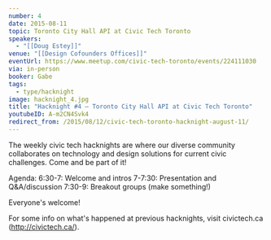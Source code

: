 ```yaml
---
number: 4
date: 2015-08-11
topic: Toronto City Hall API at Civic Tech Toronto
speakers:
  - "[[Doug Estey]]"
venue: "[[Design Cofounders Offices]]"
eventUrl: https://www.meetup.com/civic-tech-toronto/events/224111030
via: in-person
booker: Gabe
tags:
  - type/hacknight
image: hacknight_4.jpg
title: "Hacknight #4 – Toronto City Hall API at Civic Tech Toronto"
youtubeID: A-m2CN4Svk4
redirect_from: /2015/08/12/civic-tech-toronto-hacknight-august-11/
---
```


The weekly civic tech hacknights are where our diverse community collaborates on technology and design solutions for current civic challenges. Come and be part of it!

Agenda:
6:30-7: Welcome and intros
7-7:30: Presentation and Q&A/discussion
7:30-9: Breakout groups (make something!)

Everyone's welcome!

For some info on what's happened at previous hacknights, visit civictech.ca (http://civictech.ca/).